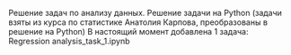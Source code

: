 Решение задач по анализу данных.
Решение задачи на Python (задачи взяты из курса по статистике Анатолия Карпова, преобразованы в решение на Python)
В настоящий момент добавлена 1 задача: Regression analysis_task_1.ipynb
